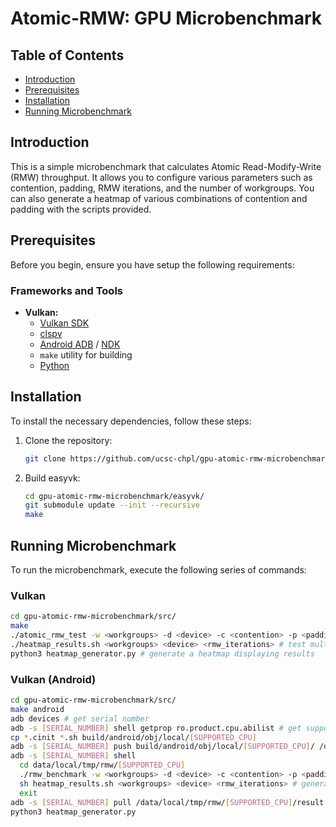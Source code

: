 # Atomic-RMW: GPU Microbenchmark 

## Table of Contents
- [Introduction](#introduction)
- [Prerequisites](#prerequisites)
- [Installation](#installation)
- [Running Microbenchmark](#running-microbenchmark)

## Introduction
This is a simple microbenchmark that calculates Atomic Read-Modify-Write (RMW) throughput. It allows you to configure various parameters such as contention, padding, RMW iterations, and the number of workgroups. You can also generate a heatmap of various combinations of contention and padding with the scripts provided.

## Prerequisites
Before you begin, ensure you have setup the following requirements:

### Frameworks and Tools
- **Vulkan:**
  - [Vulkan SDK](https://vulkan.lunarg.com/sdk/home)
  - [clspv](https://github.com/google/clspv)
  - [Android ADB](https://developer.android.com/studio/command-line/adb) / [NDK](https://developer.android.com/ndk)
  - `make` utility for building
  - [Python](https://www.python.org/)

## Installation
To install the necessary dependencies, follow these steps:

1. Clone the repository:
    ```bash
    git clone https://github.com/ucsc-chpl/gpu-atomic-rmw-microbenchmark.git
    ```
    
2. Build easyvk:
    ```bash
    cd gpu-atomic-rmw-microbenchmark/easyvk/
    git submodule update --init --recursive
    make
    ```

## Running Microbenchmark
To run the microbenchmark, execute the following series of commands:

### Vulkan

```bash
cd gpu-atomic-rmw-microbenchmark/src/
make
./atomic_rmw_test -w <workgroups> -d <device> -c <contention> -p <padding> -i <rmw_iterations> # test a single configuration
./heatmap_results.sh <workgroups> <device> <rmw_iterations> # test multiple configurations of contention and padding
python3 heatmap_generator.py # generate a heatmap displaying results
```

### Vulkan (Android)
```bash
cd gpu-atomic-rmw-microbenchmark/src/
make android
adb devices # get serial number
adb -s [SERIAL_NUMBER] shell getprop ro.product.cpu.abilist # get supported CPU, use ro.product.cpu.abi if pre-lollipop version
cp *.cinit *.sh build/android/obj/local/[SUPPORTED_CPU]
adb -s [SERIAL_NUMBER] push build/android/obj/local/[SUPPORTED_CPU]/ /data/local/tmp/rmw
adb -s [SERIAL_NUMBER] shell
  cd data/local/tmp/rmw/[SUPPORTED_CPU]
  ./rmw_benchmark -w <workgroups> -d <device> -c <contention> -p <padding> -i <rmw_iterations>
  sh heatmap_results.sh <workgroups> <device> <rmw_iterations> # generates a text file of results needed if heatmap is generated
  exit
adb -s [SERIAL_NUMBER] pull /data/local/tmp/rmw/[SUPPORTED_CPU]/result.txt .
python3 heatmap_generator.py
```
